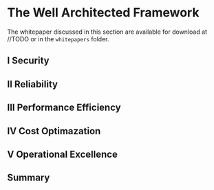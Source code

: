 # The Well Architected Framework 

The whitepaper discussed in this section are available for download at //TODO or in the `whitepapers` folder.



## I Security

## II Reliability

## III Performance Efficiency

## IV Cost Optimazation

## V Operational Excellence

## Summary
